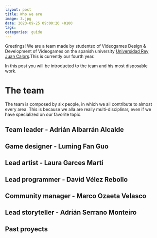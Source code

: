 ```yaml
---
layout: post
title: Who we are
image: 3.jpg
date: 2023-09-25 09:00:20 +0100
tags: 
categories: guide
---
```

Greetings! We are a team made by studentso of Videogames Design & Development of Videogames on the spanish university [Universidad Rey Juan Calors](www.urjc.es).This is currently our fourth year.

In this post you will be introducted to the team and his most disposable work.

# The team

The team is composed by six people, in which we all contribute to almost every area. This is because we alla are really multi-disciplinar, even if we have specialized on our favorite topic. 


## Team leader - Adrián Albarrán Alcalde

## Game designer - Luming Fan Guo

## Lead artist - Laura Garces Martí

## Lead programmer - David Vélez Rebollo

## Community manager - Marco Ozaeta Velasco

## Lead storyteller - Adrián Serrano Monteiro

## Past proyects 
